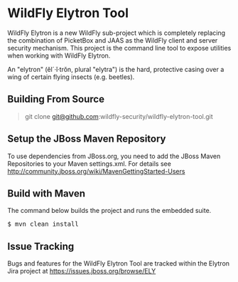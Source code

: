 WildFly Elytron Tool
====================

WildFly Elytron is a new WildFly sub-project which is completely replacing the combination of PicketBox and JAAS as the WildFly client and  server security mechanism.  This project is the command line tool to expose utilities when working with WildFly Elytron.
 
An "elytron" (ĕl´·ĭ·trŏn, plural "elytra") is the hard, protective casing over a wing of certain flying insects (e.g. beetles).

Building From Source
--------------------

> git clone git@github.com:wildfly-security/wildfly-elytron-tool.git

Setup the JBoss Maven Repository
--------------------------------

To use dependencies from JBoss.org, you need to add the JBoss Maven Repositories to your Maven settings.xml. For details see http://community.jboss.org/wiki/MavenGettingStarted-Users

Build with Maven
----------------

The command below builds the project and runs the embedded suite.

<pre>
$ mvn clean install
</pre>

Issue Tracking
--------------

Bugs and features for the WildFly Elytron Tool are tracked within the Elytron Jira project at https://issues.jboss.org/browse/ELY



